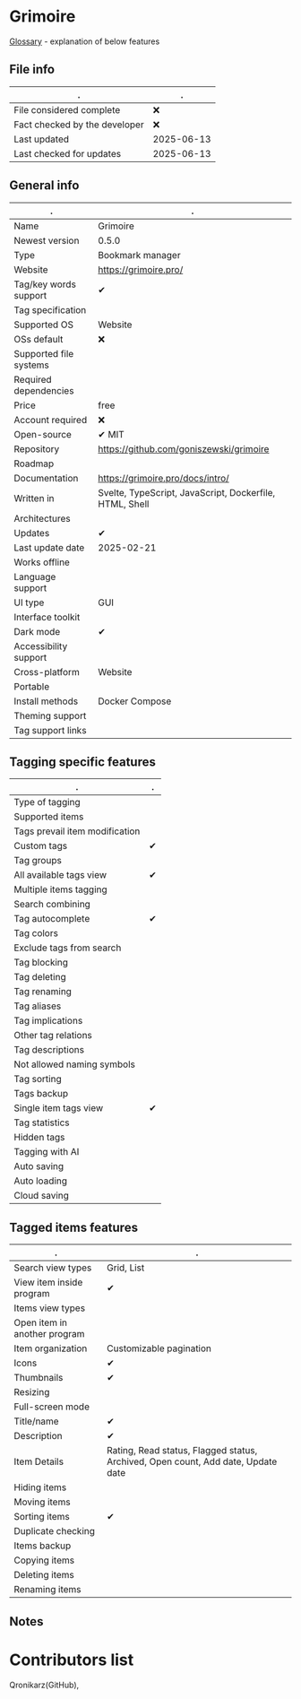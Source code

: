 # Grimoire
[Glossary](glossary.md) - explanation of below features

## File info
. | . |
---|---
File considered complete | ❌
Fact checked by the developer | ❌
Last updated | 2025-06-13
Last checked for updates | 2025-06-13

## General info
. | . |
---|---
Name | Grimoire
Newest version | 0.5.0
Type | Bookmark manager
Website | https://grimoire.pro/
Tag/key words support | ✔
Tag specification | 
Supported OS | Website
OSs default | ❌
Supported file systems | 
Required dependencies | 
Price | free
Account required | ❌
Open-source | ✔ MIT
Repository | https://github.com/goniszewski/grimoire
Roadmap | 
Documentation | https://grimoire.pro/docs/intro/
Written in | Svelte, TypeScript, JavaScript, Dockerfile, HTML, Shell
Architectures | 
Updates | ✔
Last update date | 2025-02-21
Works offline | 
Language support | 
UI type | GUI
Interface toolkit | 
Dark mode | ✔
Accessibility support | 
Cross-platform | Website
Portable | 
Install methods | Docker Compose
Theming support | 
Tag support links | 

## Tagging specific features
. | . |
---|---
Type of tagging | 
Supported items | 
Tags prevail item modification | 
Custom tags | ✔
Tag groups | 
All available tags view | ✔
Multiple items tagging | 
Search combining | 
Tag autocomplete | ✔
Tag colors | 
Exclude tags from search | 
Tag blocking | 
Tag deleting | 
Tag renaming | 
Tag aliases | 
Tag implications | 
Other tag relations | 
Tag descriptions | 
Not allowed naming symbols | 
Tag sorting | 
Tags backup | 
Single item tags view | ✔
Tag statistics | 
Hidden tags | 
Tagging with AI | 
Auto saving | 
Auto loading | 
Cloud saving | 

## Tagged items features
. | . |
---|---
Search view types | Grid, List
View item inside program | ✔
Items view types | 
Open item in another program | 
Item organization | Customizable pagination
Icons | ✔
Thumbnails | ✔
Resizing | 
Full-screen mode | 
Title/name | ✔
Description | ✔
Item Details | Rating, Read status, Flagged status, Archived, Open count, Add date, Update date
Hiding items | 
Moving items | 
Sorting items | ✔
Duplicate checking | 
Items backup | 
Copying items | 
Deleting items | 
Renaming items | 

## Notes


# Contributors list
Qronikarz(GitHub), 
